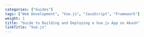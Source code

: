 ```yaml
---
categories: ["Guides"]
tags: ["Web Development", "Vue.js", "JavaScript", "Framework"]
weight: 1
title: "Guide to Building and Deploying a Vue.js App on Akash"
linkTitle: "Vue.js"
---
```



